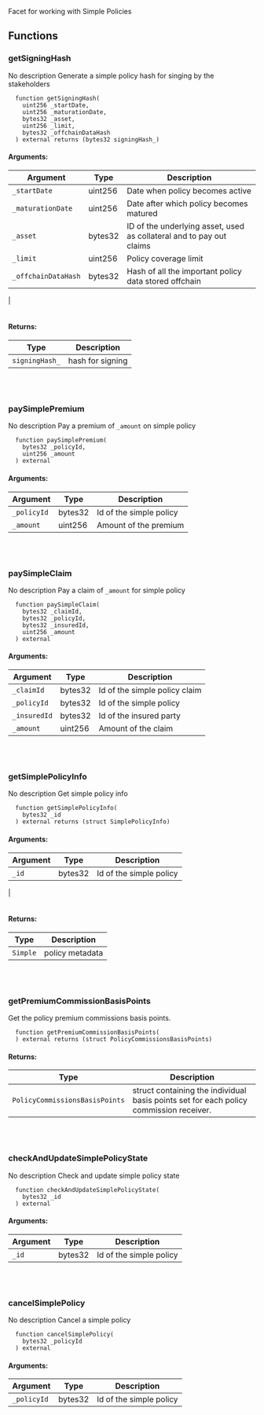 Facet for working with Simple Policies
## Functions
### getSigningHash
No description
Generate a simple policy hash for singing by the stakeholders
```solidity
  function getSigningHash(
    uint256 _startDate,
    uint256 _maturationDate,
    bytes32 _asset,
    uint256 _limit,
    bytes32 _offchainDataHash
  ) external returns (bytes32 signingHash_)
```
#### Arguments:
| Argument | Type | Description |
| --- | --- | --- |
|`_startDate` | uint256 | Date when policy becomes active
|`_maturationDate` | uint256 | Date after which policy becomes matured
|`_asset` | bytes32 | ID of the underlying asset, used as collateral and to pay out claims
|`_limit` | uint256 | Policy coverage limit
|`_offchainDataHash` | bytes32 | Hash of all the important policy data stored offchain
|
<br></br>
#### Returns:
| Type | Description |
| --- | --- |
|`signingHash_` | hash for signing|
<br></br>
### paySimplePremium
No description
Pay a premium of `_amount` on simple policy
```solidity
  function paySimplePremium(
    bytes32 _policyId,
    uint256 _amount
  ) external
```
#### Arguments:
| Argument | Type | Description |
| --- | --- | --- |
|`_policyId` | bytes32 | Id of the simple policy
|`_amount` | uint256 | Amount of the premium|
<br></br>
### paySimpleClaim
No description
Pay a claim of `_amount` for simple policy
```solidity
  function paySimpleClaim(
    bytes32 _claimId,
    bytes32 _policyId,
    bytes32 _insuredId,
    uint256 _amount
  ) external
```
#### Arguments:
| Argument | Type | Description |
| --- | --- | --- |
|`_claimId` | bytes32 | Id of the simple policy claim
|`_policyId` | bytes32 | Id of the simple policy
|`_insuredId` | bytes32 | Id of the insured party
|`_amount` | uint256 | Amount of the claim|
<br></br>
### getSimplePolicyInfo
No description
Get simple policy info
```solidity
  function getSimplePolicyInfo(
    bytes32 _id
  ) external returns (struct SimplePolicyInfo)
```
#### Arguments:
| Argument | Type | Description |
| --- | --- | --- |
|`_id` | bytes32 | Id of the simple policy
|
<br></br>
#### Returns:
| Type | Description |
| --- | --- |
|`Simple` | policy metadata|
<br></br>
### getPremiumCommissionBasisPoints
Get the policy premium commissions basis points.
```solidity
  function getPremiumCommissionBasisPoints(
  ) external returns (struct PolicyCommissionsBasisPoints)
```
#### Returns:
| Type | Description |
| --- | --- |
|`PolicyCommissionsBasisPoints` | struct containing the individual basis points set for each policy commission receiver.|
<br></br>
### checkAndUpdateSimplePolicyState
No description
Check and update simple policy state
```solidity
  function checkAndUpdateSimplePolicyState(
    bytes32 _id
  ) external
```
#### Arguments:
| Argument | Type | Description |
| --- | --- | --- |
|`_id` | bytes32 | Id of the simple policy|
<br></br>
### cancelSimplePolicy
No description
Cancel a simple policy
```solidity
  function cancelSimplePolicy(
    bytes32 _policyId
  ) external
```
#### Arguments:
| Argument | Type | Description |
| --- | --- | --- |
|`_policyId` | bytes32 | Id of the simple policy|
<br></br>
